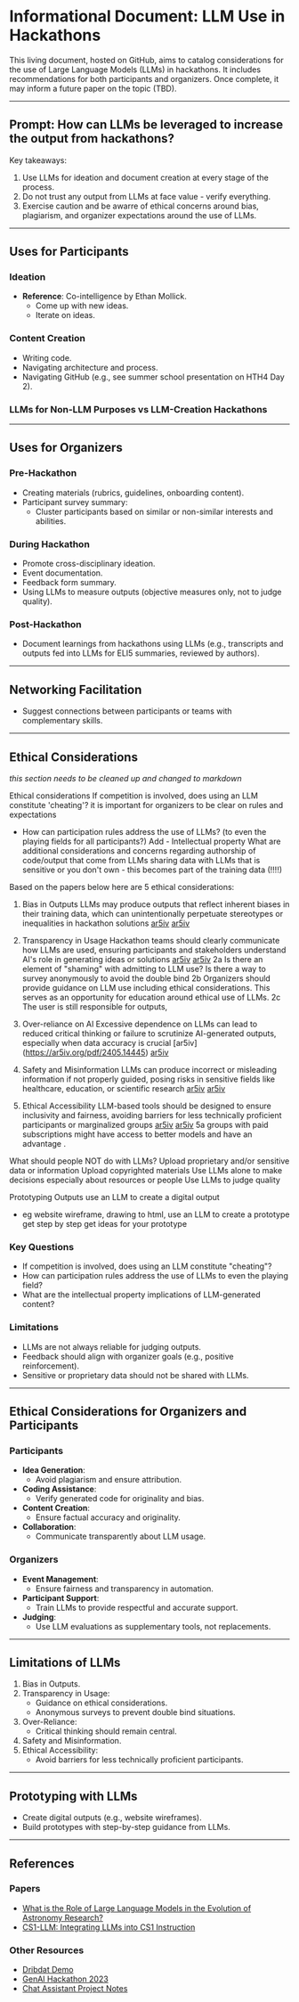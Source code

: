 # Informational Document: LLM Use in Hackathons

This living document, hosted on GitHub, aims to catalog considerations for the use of Large Language Models (LLMs) in hackathons. It includes recommendations for both participants and organizers. Once complete, it may inform a future paper on the topic (TBD).

---

## Prompt: How can LLMs be leveraged to increase the output from hackathons?

Key takeaways:

1. Use LLMs for ideation and document creation at every stage of the process.
2. Do not trust any output from LLMs at face value - verify everything.
3. Exercise caution and be awarre of ethical concerns around bias, plagiarism, and organizer expectations around the use of LLMs.

---

## Uses for Participants

### Ideation
- **Reference**: Co-intelligence by Ethan Mollick.
  - Come up with new ideas.
  - Iterate on ideas.

### Content Creation
- Writing code.
- Navigating architecture and process.
- Navigating GitHub (e.g., see summer school presentation on HTH4 Day 2).

### LLMs for Non-LLM Purposes vs LLM-Creation Hackathons

---

## Uses for Organizers

### Pre-Hackathon
- Creating materials (rubrics, guidelines, onboarding content).
- Participant survey summary:
  - Cluster participants based on similar or non-similar interests and abilities.

### During Hackathon
- Promote cross-disciplinary ideation.
- Event documentation.
- Feedback form summary.
- Using LLMs to measure outputs (objective measures only, not to judge quality).

### Post-Hackathon
- Document learnings from hackathons using LLMs (e.g., transcripts and outputs fed into LLMs for ELI5 summaries, reviewed by authors).

---

## Networking Facilitation

- Suggest connections between participants or teams with complementary skills.

---

## Ethical Considerations

*this section needs to be cleaned up and changed to markdown*

Ethical considerations
If competition is involved, does using an LLM constitute 'cheating'?
it is important for organizers to be clear on rules and expectations
* How can participation rules address the use of LLMs? (to even the playing fields for all participants?) 
Add - Intellectual property
What are additional considerations and concerns regarding authorship of code/output that come from LLMs 
sharing data with LLMs that is sensitive or you don't own - this becomes part of the training data (!!!!)

Based on the papers below here are 5 ethical considerations:
1. Bias in Outputs LLMs may produce outputs that reflect inherent biases in their training data, which can unintentionally perpetuate stereotypes or inequalities in hackathon solutions​ [ar5iv](https://ar5iv.org/abs/2406.11400) [ar5iv](https://ar5iv.org/abs/2306.06283)
2. Transparency in Usage Hackathon teams should clearly communicate how LLMs are used, ensuring participants and stakeholders understand AI's role in generating ideas or solutions​ [ar5iv](https://ar5iv.org/abs/2405.14445) [ar5iv](https://ar5iv.org/abs/2306.06283)
2a Is there an element of "shaming" with admitting to LLM use? Is there a way to survey anonymously to avoid the double bind
2b Organizers should provide guidance on LLM use including ethical considerations. This serves as an opportunity for education around ethical use of LLMs.
2c The user is still responsible for outputs, 

3. Over-reliance on AI Excessive dependence on LLMs can lead to reduced critical thinking or failure to scrutinize AI-generated outputs, especially when data accuracy is crucial [ar5iv] (https://ar5iv.org/pdf/2405.14445) [ar5iv](https://ar5iv.org/pdf/2306.06283v3)
4. Safety and Misinformation LLMs can produce incorrect or misleading information if not properly guided, posing risks in sensitive fields like healthcare, education, or scientific research [ar5iv](https://ar5iv.org/abs/2406.11400) [ar5iv](https://ar5iv.org/pdf/2306.06283v3)
5. Ethical Accessibility LLM-based tools should be designed to ensure inclusivity and fairness, avoiding barriers for less technically proficient participants or marginalized groups​ [ar5iv](https://ar5iv.org/abs/2406.11400) [ar5iv](https://ar5iv.org/pdf/2306.06283v3)
	5a groups with paid subscriptions might have access to better models and have an advantage
.

What should people NOT do with LLMs?
Upload proprietary and/or sensitive data or information
Upload copyrighted materials
Use LLMs alone to make decisions especially about resources or people
Use LLMs to judge quality 

Prototyping
Outputs
use an LLM to create a digital output
 - eg website wireframe, drawing to html, 
use an LLM to create a prototype
get step by step
get ideas for your prototype


### Key Questions
- If competition is involved, does using an LLM constitute "cheating"?
- How can participation rules address the use of LLMs to even the playing field?
- What are the intellectual property implications of LLM-generated content?

### Limitations
- LLMs are not always reliable for judging outputs.
- Feedback should align with organizer goals (e.g., positive reinforcement).
- Sensitive or proprietary data should not be shared with LLMs.

---

## Ethical Considerations for Organizers and Participants

### Participants
- **Idea Generation**:
  - Avoid plagiarism and ensure attribution.
- **Coding Assistance**:
  - Verify generated code for originality and bias.
- **Content Creation**:
  - Ensure factual accuracy and originality.
- **Collaboration**:
  - Communicate transparently about LLM usage.

### Organizers
- **Event Management**:
  - Ensure fairness and transparency in automation.
- **Participant Support**:
  - Train LLMs to provide respectful and accurate support.
- **Judging**:
  - Use LLM evaluations as supplementary tools, not replacements.

---

## Limitations of LLMs

1. Bias in Outputs.
2. Transparency in Usage:
   - Guidance on ethical considerations.
   - Anonymous surveys to prevent double bind situations.
3. Over-Reliance:
   - Critical thinking should remain central.
4. Safety and Misinformation.
5. Ethical Accessibility:
   - Avoid barriers for less technically proficient participants.

---

## Prototyping with LLMs

- Create digital outputs (e.g., website wireframes).
- Build prototypes with step-by-step guidance from LLMs.

---

## References

### Papers
- [What is the Role of Large Language Models in the Evolution of Astronomy Research?](https://arxiv.org/abs/2409.20252)
- [CS1-LLM: Integrating LLMs into CS1 Instruction](https://mcs.utm.utoronto.ca/~zingarod/iticse24_cs1llm.pdf)

### Other Resources
- [Dribdat Demo](https://www.youtube.com/watch?v=V7Sxo0IXe8g&t=12164s)
- [GenAI Hackathon 2023](https://genaihackathon2023.github.io/)
- [Chat Assistant Project Notes](https://github.com/orgs/openalgorithm/projects/1)
